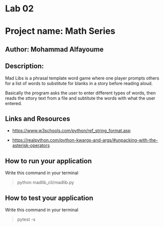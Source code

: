 # Lab 02

# Project name: Math Series

## Author: Mohammad Alfayoume

## Description:

Mad Libs is a phrasal template word game where one player prompts others for a list of words to substitute for blanks in a story before reading aloud.

Basically the program asks the user to enter different types of words, then reads the sttory text from a file and subtitute the words with what the user entered.

## Links and Resources
* https://www.w3schools.com/python/ref_string_format.asp

* https://realpython.com/python-kwargs-and-args/#unpacking-with-the-asterisk-operators


## How to run your application

Write this command in your terminal

>python madlib_cli/madlib.py

## How to test your application

Write this command in your terminal

>pytest -s
